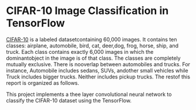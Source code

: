 # CIFAR-10 Image Classification in TensorFlow

[CIFAR-10](https://www.cs.toronto.edu/~kriz/cifar.html) is a labeled datasetcontaining  60,000  images.  It  contains  ten  classes:  airplane,  automobile,  bird,  cat,  deer,dog, frog, horse, ship, and truck.  Each class contains exactly 6,000 images in which the dominantobject  in  the  image  is  of  that  class.  The  classes  are  completely  mutually  exclusive.  There  is  nooverlap  between  automobiles  and  trucks.  For  instance,  Automobile  includes  sedans,  SUVs,  andother small vehicles while Truck includes bigger trucks.  Neither includes pickup trucks.  The restof this report is organized as follows. 

This project implements a thee layer convolutional neural network to classify the CIFAR-10 dataset using the TensorFlow.
